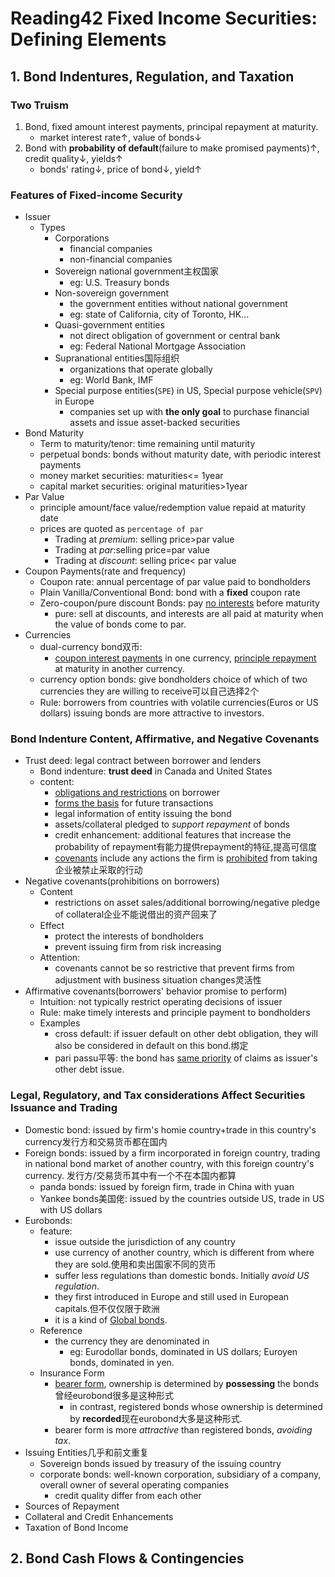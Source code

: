 # Reading42 Fixed Income Securities: Defining Elements

## 1. Bond Indentures, Regulation, and Taxation

### Two Truism

1. Bond, fixed amount interest payments, principal repayment at maturity.
   - market interest rate↑, value of bonds↓
2. Bond with **probability of default**(failure to make promised payments)↑, credit quality↓, yields↑
   - bonds' rating↓, price of bond↓, yield↑

### Features of Fixed-income Security

- Issuer
  - Types
    - Corporations
      - financial companies
      - non-financial companies
    - Sovereign national government主权国家
      - eg: U.S. Treasury bonds 
    - Non-sovereign government
      - the government entities without national government
      - eg: state of California, city of Toronto, HK...
    - Quasi-government entities
      - not direct obligation of government or central bank
      - eg: Federal National Mortgage Association
    - Supranational entities国际组织
      - organizations that operate globally
      - eg: World Bank, IMF
    - Special purpose entities(`SPE`) in US, Special purpose vehicle(`SPV`) in Europe
      - companies set up with **the only goal** to purchase financial assets and issue asset-backed securities
- Bond Maturity
  - Term to maturity/tenor: time remaining until maturity
  - perpetual bonds: bonds without maturity date, with periodic interest payments
  - money market securities: maturities<= 1year
  - capital market securities: original maturities>1year
- Par Value
  - principle amount/face value/redemption value repaid at maturity date
  - prices are quoted as `percentage of par`
    - Trading at *premium*: selling price>par value
    - Trading at *par*:selling price=par value
    - Trading at *discount*: selling price< par value
- Coupon Payments(rate and frequency)
  - Coupon rate: annual percentage of par value paid to bondholders
  - Plain Vanilla/Conventional Bond: bond with a **fixed** coupon rate
  - Zero-coupon/pure discount Bonds: pay <u>no interests</u> before maturity
    - pure: sell at discounts, and interests are all paid at maturity when the value of bonds come to par.
- Currencies
  - dual-currency bond双币: 
    - <u>coupon interest payments</u> in one currency, <u>principle repayment</u> at maturity in another currency.
  - currency option bonds: give bondholders choice of which of two currencies they are willing to receive可以自己选择2个
  - Rule: borrowers from countries with volatile currencies(Euros or US dollars) issuing bonds are more attractive to investors.

### Bond Indenture Content, Affirmative, and Negative Covenants

- Trust deed: legal contract between borrower and lenders
  - Bond indenture: **trust deed** in Canada and United States
  - content: 
    - <u>obligations and restrictions</u> on borrower
    - <u>forms the basis</u> for future transactions 
    - legal information of entity issuing the bond
    - assets/collateral pledged to *support repayment* of bonds
    - credit enhancement: additional features that increase the probability of repayment有能力提供repayment的特征,提高可信度
    - <u>covenants</u> include any actions the firm is <u>prohibited</u> from taking企业被禁止采取的行动
- Negative covenants(prohibitions on borrowers)
  - Content
    - restrictions on asset sales/additional borrowing/negative pledge of collateral企业不能说借出的资产回来了
  - Effect
    - protect the interests of bondholders
    - prevent issuing firm from risk increasing
  - Attention:
    - covenants cannot be so restrictive that prevent firms from adjustment with business situation changes灵活性
- Affirmative covenants(borrowers' behavior promise to perform)
  - Intuition: not typically restrict operating decisions of issuer
  - Rule: make timely interests and principle payment to bondholders
  - Examples
    - cross default: if issuer default on other debt obligation, they will also be considered in default on this bond.绑定
    - pari passu平等: the bond has <u>same priority</u> of claims as issuer's other debt issue.

### Legal, Regulatory, and Tax considerations Affect Securities Issuance and Trading

- Domestic bond: issued by firm's homie country+trade in this country's currency发行方和交易货币都在国内
- Foreign bonds: issued by a firm incorporated in foreign country, trading in national bond market of another country, with this foreign country's currency. 发行方/交易货币其中有一个不在本国内都算
  - panda bonds: issued by foreign firm, trade in China with yuan
  - Yankee bonds美国佬: issued by the countries outside US, trade in US with US dollars
- Eurobonds:
  - feature: 
    - issue outside the jurisdiction of any country
    - use currency of another country, which is different from where they are sold.使用和卖出国家不同的货币
    - suffer less regulations than domestic bonds. Initially _avoid US regulation_.
    - they first introduced in Europe and still used in European capitals.但不仅仅限于欧洲
    - it is a kind of <u>Global bonds</u>.
  - Reference
    - the currency they are denominated in
      - eg: Eurodollar bonds, dominated in US dollars; Euroyen bonds, dominated in yen.
  - Insurance Form
    - <u>bearer form</u>, ownership is determined by **possessing** the bonds曾经eurobond很多是这种形式
      - in contrast, registered bonds whose ownership is determined by **recorded**现在eurobond大多是这种形式.
    - bearer form is more *attractive* than registered bonds, *avoiding tax*.
- Issuing Entities几乎和前文重复
  - Sovereign bonds issued by treasury of the issuing country
  - corporate bonds: well-known corporation, subsidiary of a company, overall owner of several operating companies
    - credit quality differ from each other
- Sources of Repayment
- Collateral and Credit Enhancements
- Taxation of Bond Income


## 2. Bond Cash Flows & Contingencies
